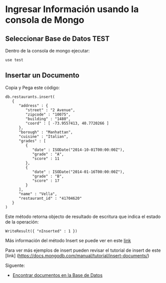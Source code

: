 # Ingresar Información usando la consola de Mongo

## Seleccionar Base de Datos TEST

Dentro de la consola de mongo ejecutar:

```use test```

## Insertar un Documento

Copia y Pega este código:

```
db.restaurants.insert(
   {
      "address" : {
         "street" : "2 Avenue",
         "zipcode" : "10075",
         "building" : "1480",
         "coord" : [ -73.9557413, 40.7720266 ]
      },
      "borough" : "Manhattan",
      "cuisine" : "Italian",
      "grades" : [
         {
            "date" : ISODate("2014-10-01T00:00:00Z"),
            "grade" : "A",
            "score" : 11
         },
         {
            "date" : ISODate("2014-01-16T00:00:00Z"),
            "grade" : "B",
            "score" : 17
         }
      ],
      "name" : "Vella",
      "restaurant_id" : "41704620"
   }
)
```

Este método retorna objecto de resultado de escritura que indica el estado de la operación:

```
WriteResult({ "nInserted" : 1 })
```

Más información del método Insert se puede ver en este [link](https://docs.mongodb.com/manual/reference/method/db.collection.insert/#db.collection.insert)

Para ver más ejemplos de insert pueden revisar el tutorial de insert de este [link]
(https://docs.mongodb.com/manual/tutorial/insert-documents/)

Siguente:
* [Encontrar documentos en la Base de Datos](/findOrQuery.md)
